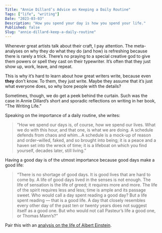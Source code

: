 ```yaml
---
Title: "Annie Dillard’s Advice on Keeping a Daily Routine"
Tags: ["life", "writing"]
Date: "2023-03-03"
Description: "How you spend your day is how you spend your life."
Published: false
Slug: "annie-dillard-keep-a-daily-routine"
---
```

Whenever great artists talk about their craft, I pay attention. The meta-analyses on why they do what they do (and how) is refreshing because there is rarely a trick. There’s no praying to a special creative god to give them powers or spell they cast on their typewriter. It’s often that they just show up, work, leave, and repeat.

This is why it’s hard to learn about how great writers write, because even ****they**** don’t know. To them, they just write. Maybe they assume that it’s just what everyone does, so why bore people with the details?

Sometimes, though, we do get a peek behind the curtain. Such was the case in Annie Dillard’s short and sporadic reflections on writing in her book, “The Writing Life.”

Speaking on the importance of a daily routine, she writes:

> ”How we spend our days is, of course, how we spend our lives. What we do with this hour, and that one, is what we are doing. A schedule defends from chaos and whim…A schedule is a mock-up of reason and order–willed, faked, and so brought into being; it is a peace and a haven set into the wreck of time; it is a lifeboat on which you find yourself, decades later, still living.”
>

Having a good day is of the utmost importance because good days make a good life:

> “There is no shortage of good days. It is good lives that are hard to come by. A life of good days lived in the senses is not enough. The life of sensation is the life of greed; it requires more and more. The life of the spirit requires less and less; time is ample and its passage sweet. Who would call a day spent reading a good day? But a life spent reading — that is a good life. A day that closely resembles every other day of the past ten or twenty years does not suggest itself as a good one. But who would not call Pasteur’s life a good one, or Thomas Mann’s?”
>

Pair this with an [analysis on the life of Albert Einstein](https://www.dltn.io/posts/albert-einstein).
